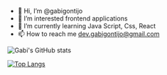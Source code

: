 - 👋 Hi, I’m @gabigontijo
- 👀 I’m interested frontend applications
- 🌱 I’m currently learning Java Script, Css, React
- 📫 How to reach me dev.gabigontijo@gmail.com

<!---
gabigontijo/gabigontijo is a ✨ special ✨ repository because its `README.md` (this file) appears on your GitHub profile.
You can click the Preview link to take a look at your changes.
--->

![Gabi's GitHub stats](https://github-readme-stats.vercel.app/api?username=gabigontijo&theme=buefy&show_icons=true&count_private=true)


[![Top Langs](https://github-readme-stats.vercel.app/api/top-langs/?username=gabigontijo&hide_progress=true)](https://github.com/gabigontijo/github-readme-stats)
